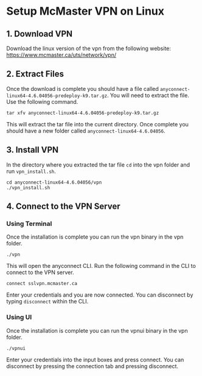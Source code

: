 # Setup McMaster VPN on Linux

## 1. Download VPN

Download the linux version of the vpn from the following website:
https://www.mcmaster.ca/uts/network/vpn/

## 2. Extract Files

Once the download is complete you should have a file called `anyconnect-linux64-4.6.04056-predeploy-k9.tar.gz`. You will need
to extract the file. Use the following command.

`tar xfv anyconnect-linux64-4.6.04056-predeploy-k9.tar.gz`

This will extract the tar file into the current directory. Once complete you should have a new folder called `anyconnect-linux64-4.6.04056`.

## 3. Install VPN

In the directory where you extracted the tar file `cd` into the vpn folder and run `vpn_install.sh`.

```
cd anyconnect-linux64-4.6.04056/vpn
./vpn_install.sh
```

## 4. Connect to the VPN Server

### Using Terminal

Once the installation is complete you can run the vpn binary in the vpn folder.

```
./vpn
```

This will open the anyconnect CLI. Run the following command in the CLI to connect to the VPN server.

```
connect sslvpn.mcmaster.ca
```

Enter your credentials and you are now connected. You can disconnect by typing `disconnect` within the CLI.


### Using UI

Once the installation is complete you can run the vpnui binary in the vpn folder. 

```
./vpnui
```

Enter your credentials into the input boxes and press connect. You can disconnect by pressing the connection tab and pressing disconnect.
